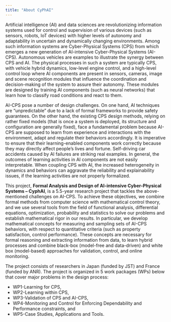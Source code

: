 ```yaml
---
title: "About CyPhAI"
---
```


Artificial intelligence (AI) and data sciences are revolutionizing information systems used for control and supervision of various devices (such as sensors, robots, IoT devices) with higher levels of autonomy and adaptability in uncertain and dynamically changing environments. Among such information systems are Cyber-Physical Systems (CPS) from which emerges a new generation of AI-intensive Cyber-Physical Systems (AI-CPS). Autonomous vehicles are examples to illustrate the synergy between CPS and AI. The physical processes in such a system are typically CPS, with vehicle hybrid dynamics, low-level engine control, and a high-level control loop where AI components are present in sensors, cameras, image and scene recognition modules that influence the coordination and decision-making of the system to assure their autonomy. These modules are designed by training AI components (such as neural networks) that learn how to classify road conditions and react to them.

AI-CPS pose a number of design challenges. On one hand, AI techniques are “unpredictable” due to a lack of formal frameworks to provide safety guarantees. On the other hand, the existing CPS design methods, relying on rather fixed models (that is once a system is deployed, its structure and configuration are generally fixed), face a fundamental problem because AI-CPS are supposed to learn from experience and interactions with the environment, adapt and regulate their behaviors accordingly. It is imperative to ensure that their learning-enabled components work correctly because they may directly affect people’s lives and fortune. Self-driving car accidents caused by AI failures are striking real examples. In general, the outcomes of learning activities in AI components are not easily interpretable. When coupling CPS with AI, the increased heterogeneity in dynamics and behaviors can aggravate the reliability and explainability issues, if the learning activities are not properly formalized.

This project, **Formal Analysis and Design of AI-intensive Cyber-Physical Systems – CyphAI**, is a 5.5-year research project that tackles the above-mentioned challenges on AI-CPS. To achieve these objectives, we combine formal methods from computer science with mathematical control theory, and we use several tools from the field of functional analysis, differential equations, optimization, probability and statistics to solve our problems and establish mathematical rigor in our results. In particular, we develop mathematical concepts for measuring and sampling sets of AI-CPS behaviors, with respect to quantitative criteria (such as property satisfaction, control performance). These concepts are necessary for formal reasoning and extracting information from data, to learn hybrid processes and combine black-box (model-free and data-driven) and white box (model-based) approaches for validation, control, and online monitoring.

The project consists of researchers in Japan (funded by JST) and France (funded by ANR). The project is organized in 5 work packages (WPs) below that cover major problems in the design process: 

+ WP1-Learning for CPS,
+ WP2-Learning within CPS,
+ WP3-Validation of CPS and AI-CPS,
+ WP4-Monitoring and Control for Enforcing Dependability and Performance constraints, and
+ WP5-Case Studies, Applications and Tools.
